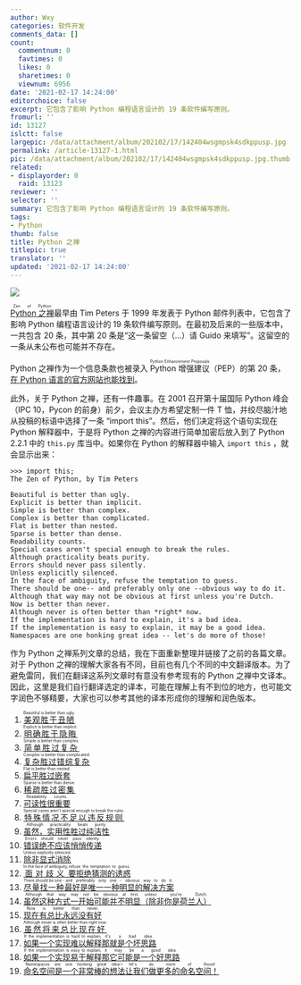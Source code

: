```yaml
---
author: Wxy
categories: 软件开发
comments_data: []
count:
  commentnum: 0
  favtimes: 0
  likes: 0
  sharetimes: 0
  viewnum: 6956
date: '2021-02-17 14:24:00'
editorchoice: false
excerpt: 它包含了影响 Python 编程语言设计的 19 条软件编写原则。
fromurl: ''
id: 13127
islctt: false
largepic: /data/attachment/album/202102/17/142404wsgmpsk4sdkppusp.jpg
permalink: /article-13127-1.html
pic: /data/attachment/album/202102/17/142404wsgmpsk4sdkppusp.jpg.thumb.jpg
related:
- displayorder: 0
  raid: 13123
reviewer: ''
selector: ''
summary: 它包含了影响 Python 编程语言设计的 19 条软件编写原则。
tags:
- Python
thumb: false
title: Python 之禅
titlepic: true
translator: ''
updated: '2021-02-17 14:24:00'
---
```


![](/data/attachment/album/202102/17/142404wsgmpsk4sdkppusp.jpg)


<ruby> <a href="https://www.python.org/dev/peps/pep-0020/">  Python 之禅 </a> <rp>  （ </rp> <rt>  Zen of Python </rt> <rp>  ） </rp></ruby>最早由 Tim Peters 于 1999 年发表于 Python 邮件列表中，它包含了影响 Python 编程语言设计的 19 条软件编写原则。在最初及后来的一些版本中，一共包含 20 条，其中第 20 条是“这一条留空（...）请 Guido 来填写”。这留空的一条从未公布也可能并不存在。


Python 之禅作为一个信息条款也被录入 <ruby> Python 增强建议 <rp>  （ </rp> <rt>  Python Enhancement Proposals </rt> <rp>  ） </rp></ruby>（PEP）的第 20 条，[在 Python 语言的官方网站也能找到](https://www.python.org/dev/peps/pep-0020/)。


此外，关于 Python 之禅，还有一件趣事。在 2001 召开第十届国际 Python 峰会（IPC 10，Pycon 的前身）前夕，会议主办方希望定制一件 T 恤，并绞尽脑汁地从投稿的标语中选择了一条 “import this”。然后，他们决定将这个语句实现在 Python 解释器中，于是将 Python 之禅的内容进行简单加密后放入到了 Python 2.2.1 中的 `this.py` 库当中。如果你在 Python 的解释器中输入 `import this` ，就会显示出来：



```
>>> import this;
The Zen of Python, by Tim Peters

Beautiful is better than ugly.
Explicit is better than implicit.
Simple is better than complex.
Complex is better than complicated.
Flat is better than nested.
Sparse is better than dense.
Readability counts.
Special cases aren't special enough to break the rules.
Although practicality beats purity.
Errors should never pass silently.
Unless explicitly silenced.
In the face of ambiguity, refuse the temptation to guess.
There should be one-- and preferably only one --obvious way to do it.
Although that way may not be obvious at first unless you're Dutch.
Now is better than never.
Although never is often better than *right* now.
If the implementation is hard to explain, it's a bad idea.
If the implementation is easy to explain, it may be a good idea.
Namespaces are one honking great idea -- let's do more of those!
```

作为 Python 之禅系列文章的总结，我在下面重新整理并链接了之前的各篇文章。对于 Python 之禅的理解大家各有不同，目前也有几个不同的中文翻译版本。为了避免雷同，我们在翻译这系列文章时有意没有参考现有的 Python 之禅中文译本。因此，这里是我们自行翻译选定的译本，可能在理解上有不到位的地方，也可能文字润色不够精要，大家也可以参考其他的译本形成你的理解和润色版本。


1. <ruby> <a href="/article-11718-1.html">  美观胜于丑陋 </a> <rp>  （ </rp> <rt>  Beautiful is better than ugly. </rt> <rp>  ） </rp></ruby>
2. <ruby> <a href="/article-11718-1.html">  明确胜于隐晦 </a> <rp>  （ </rp> <rt>  Explicit is better than implicit. </rt> <rp>  ） </rp></ruby>
3. <ruby> <a href="/article-11999-1.html">  简单胜过复杂 </a> <rp>  （ </rp> <rt>  Simple is better than complex. </rt> <rp>  ） </rp></ruby>
4. <ruby> <a href="/article-11999-1.html">  复杂胜过错综复杂 </a> <rp>  （ </rp> <rt>  Complex is better than complicated. </rt> <rp>  ） </rp></ruby>
5. <ruby> <a href="/article-12087-1.html">  扁平胜过嵌套 </a> <rp>  （ </rp> <rt>  Flat is better than nested. </rt> <rp>  ） </rp></ruby>
6. <ruby> <a href="/article-12087-1.html">  稀疏胜过密集 </a> <rp>  （ </rp> <rt>  Sparse is better than dense. </rt> <rp>  ） </rp></ruby>
7. <ruby> <a href="/article-13053-1.html">  可读性很重要 </a> <rp>  （ </rp> <rt>  Readability counts. </rt> <rp>  ） </rp></ruby>
8. <ruby> <a href="/article-13053-1.html">  特殊情况不足以违反规则 </a> <rp>  （ </rp> <rt>  Special cases aren't special enough to break the rules. </rt> <rp>  ） </rp></ruby>
9. <ruby> <a href="/article-13053-1.html">  虽然，实用性胜过纯洁性 </a> <rp>  （ </rp> <rt>  Although practicality beats purity. </rt> <rp>  ） </rp></ruby>
10. <ruby> <a href="/article-13058-1.html">  错误绝不应该悄悄传递 </a> <rp>  （ </rp> <rt>  Errors should never pass silently. </rt> <rp>  ） </rp></ruby>
11. <ruby> <a href="/article-13058-1.html">  除非显式消除 </a> <rp>  （ </rp> <rt>  Unless explicitly silenced. </rt> <rp>  ） </rp></ruby>
12. <ruby> <a href="/article-13082-1.html">  面对歧义 </a> <rp>  （ </rp> <rt>  In the face of ambiguity, </rt> <rp>  ） </rp></ruby> <ruby> <a href="/article-13082-1.html">  要拒绝猜测的诱惑 </a> <rp>  （ </rp> <rt>  refuse the temptation to guess. </rt> <rp>  ） </rp></ruby>
13. <ruby> <a href="/article-13082-1.html">  尽量找一种 </a> <rp>  （ </rp> <rt>  There should be one - </rt> <rp>  ） </rp></ruby> <ruby> <a href="/article-13082-1.html">  最好是唯一一种明显的解决方案 </a> <rp>  （ </rp> <rt>  and preferably only one - obvious way to do it. </rt> <rp>  ） </rp></ruby>
14. <ruby> <a href="/article-13082-1.html">  虽然这种方式一开始可能并不明显 </a> <rp>  （ </rp> <rt>  Although that way may not be obvious at first. </rt> <rp>  ） </rp></ruby> <ruby> <a href="/article-13082-1.html">  （除非你是荷兰人） </a> <rp>  （ </rp> <rt>  unless you're Dutch. </rt> <rp>  ） </rp></ruby>
15. <ruby> <a href="/article-13103-1.html">  现在有总比永远没有好 </a> <rp>  （ </rp> <rt>  Now is better than never. </rt> <rp>  ） </rp></ruby>
16. <ruby> <a href="/article-13103-1.html">  虽然将来总比现在好 </a> <rp>  （ </rp> <rt>  Although never is often better than right now. </rt> <rp>  ） </rp></ruby>
17. <ruby> <a href="/article-13116-1.html">  如果一个实现难以解释 </a> <rp>  （ </rp> <rt>  If the implementation is hard to explain, </rt> <rp>  ） </rp></ruby> <ruby> <a href="/article-13116-1.html">  那就是个坏思路 </a> <rp>  （ </rp> <rt>  it's a bad idea. </rt> <rp>  ） </rp></ruby>
18. <ruby> <a href="/article-13116-1.html">  如果一个实现易于解释 </a> <rp>  （ </rp> <rt>  If the implementation is easy to explain, </rt> <rp>  ） </rp></ruby> <ruby> <a href="/article-13116-1.html">  那它可能是一个好思路 </a> <rp>  （ </rp> <rt>  it may be a good idea. </rt> <rp>  ） </rp></ruby>
19. <ruby> <a href="/article-13123-1.html">  命名空间是一个非常棒的想法 </a> <rp>  （ </rp> <rt>  Namespaces are one honking great idea— </rt> <rp>  ） </rp></ruby> <ruby> <a href="/article-13123-1.html">  让我们做更多的命名空间！ </a> <rp>  （ </rp> <rt>  let's do more of those! </rt> <rp>  ） </rp></ruby>
